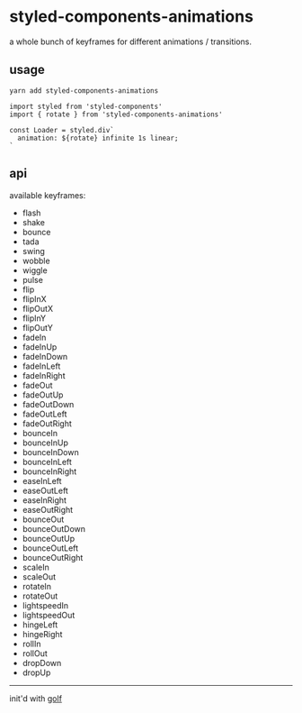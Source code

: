 # styled-components-animations

a whole bunch of keyframes for different animations / transitions.

## usage

```
yarn add styled-components-animations
```

```
import styled from 'styled-components'
import { rotate } from 'styled-components-animations'

const Loader = styled.div`
  animation: ${rotate} infinite 1s linear;
`
```

## api

available keyframes:

- flash
- shake
- bounce
- tada
- swing
- wobble
- wiggle
- pulse
- flip
- flipInX
- flipOutX
- flipInY
- flipOutY
- fadeIn
- fadeInUp
- fadeInDown
- fadeInLeft
- fadeInRight
- fadeOut
- fadeOutUp
- fadeOutDown
- fadeOutLeft
- fadeOutRight
- bounceIn
- bounceInUp
- bounceInDown
- bounceInLeft
- bounceInRight
- easeInLeft
- easeOutLeft
- easeInRight
- easeOutRight
- bounceOut
- bounceOutDown
- bounceOutUp
- bounceOutLeft
- bounceOutRight
- scaleIn
- scaleOut
- rotateIn
- rotateOut
- lightspeedIn
- lightspeedOut
- hingeLeft
- hingeRight
- rollIn
- rollOut
- dropDown
- dropUp

---

init'd with [golf](https://github.com/gretzky/golf)

```

```
